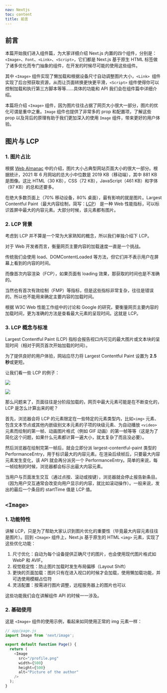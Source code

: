 ```yaml
---
nav: Nextjs
toc: content
title: 前言
---
```


## 前言

本篇开始我们进入组件篇，为大家详细介绍 Next.js 内置的四个组件，分别是：`<Image>`、`Font`、`<Link>`、`<Script>`，它们都是 Next.js 基于原生 HTML 标签做了诸多优化而专门抽象的组件，在开发的时候尽可能的使用这些组件。

其中 `<Image>` 组件实现了懒加载和根据设备尺寸自动调整图片大小，`<Link> `组件实现了后台预获取资源，从而让页面转换更快更平滑，`<Script>` 组件使得你可以控制加载和执行第三方脚本等等……具体的功能和 API 我们会在组件篇中详细介绍。

本篇将介绍 `<Image>` 组件，因为图片往往占据了网页大小很大一部分，图片的优化可谓是重中之重。`Image` 组件也提供了非常多的 prop 和配置项，了解这些 prop 以及背后的原理有助于我们更加深入的使用 `Image` 组件，带来更好的用户体验。

## 图片与 LCP

### 1. 图片占比

根据 [Web Almanac](https://almanac.httparchive.org/en/2022/media) 中的介绍，图片大小占典型网站页面大小的很大一部分。根据统计，2021 年 6 月网站的总大小中位数是 2019 KB（移动端），其中 881 KB 是图像。这比 HTML（30 KB），CSS（72 KB），JavaScript（461 KB）和字体（97 KB）的总和还要多。

在绝大多数页面上（70% 移动设备，80% 桌面），最有影响的就是图片。Largest Contentful Paint（最大内容绘制，简写：[LCP](https://web.dev/articles/lcp?hl=zh-cn)） 是一种 Web 性能指标，可以标识首屏中最大的内容元素。大部分时候，该元素都有图片。

### 2. LCP 背景

考虑到 LCP 并不算是一个常为大家熟知的概念，所以我们单独介绍下 LCP。

对于 Web 开发者而言，衡量网页主要内容的加载速度一直是一个挑战。

传统我们会使用 load、DOMContentLoaded 等方法，但它们并不表示用户在屏幕上看到的内容的时间。

而像首次内容渲染（FCP），如果页面有 loading 效果，那获取的时间也是不准确的。

当然也有首次有效绘制（FMP）等指标，但是这些指标非常复杂，往往是错误的。所以也不能用来确定主要内容的加载时间。

根据 W3C Web 性能工作组中的讨论和 Google 的研究，要衡量网页主要内容的加载时间，更为准确的方法是查看最大元素的呈现时间。这就是 LCP。

### 3. LCP 概念与标准

Largest Contentful Paint (LCP) 指标会报告视口内可见的最大图片或文本块的呈现时间（相对于网页首次开始加载的时间）。

为了提供良好的用户体验，网站应尽力将 Largest Contentful Paint 设置为 **2.5 秒**或更短。

让我们看一些 LCP 的例子：

![](https://p3-juejin.byteimg.com/tos-cn-i-k3u1fbpfcp/cdad5f872000436386d02af3b2b22ab6~tplv-k3u1fbpfcp-jj-mark:0:0:0:0:q75.image#?w=1600&h=621&s=344333&e=png&b=faf4f4)

![](https://p3-juejin.byteimg.com/tos-cn-i-k3u1fbpfcp/d45d5ac94a014e66a4b791e61e2a41dc~tplv-k3u1fbpfcp-jj-mark:0:0:0:0:q75.image#?w=1600&h=621&s=397379&e=png&b=fbfbfb)

那么问题来了，页面往往是分阶段加载的，网页中最大元素可能是在不断变化的，LCP 是怎么计算出来的呢？

首先，浏览器会将 LCP 的元素限定在一些特定的元素类型内，比如`<img>` 元素、包含文本节点或其他内嵌级别文本元素的子项的块级元素、为自动播放 `<video>` 元素而绘制的第一帧、动画图片格式（例如 GIF 动画）的第一帧等等（这是为了简化这个问题，如果什么元素都计算一遍大小，就太复杂了而且没必要）。

然后浏览器在绘制完第一帧后，就会立即分派 largest-contentful-paint 类型的 PerformanceEntry，用于标识最大的内容元素。在渲染后续帧后，只要最大内容元素发生变化，该 API 就会再分派另一个 PerformanceEntry。简单的来说，每一帧绘制的时候，浏览器都会标示出最大内容元素。

当用户与页面发生交互（通过点按、滚动或按键），浏览器就会停止报告新条目。（因为用户交互通常会改变向用户显示的内容，就比如滚动操作）。一般来说，发出的最后一个条目的 startTime 值是 LCP 值。

## `<Image>`

### 1. 功能特性

讲解 LCP，只是为了帮助大家认识到图片优化的重要性（毕竟最大内容元素往往是图片）。回到 `<Image>` 组件上，Next.js 基于原生的 HTML `<img>` 元素，实现了这些优化功能：

1. 尺寸优化：自动为每个设备提供正确尺寸的图片，也会使用现代图片格式如 WebP 和 AVIF。
2. 视觉稳定性：防止图片加载时发生布局偏移（Layout Shift）
3. 更快的页面加载：图片只有在进入视口的时候才会加载，使用懒加载功能，并可选使用模糊占位符
4. 灵活配置：按需进行图片调整，远程服务器上的图片也可以

这些功能我们会在讲解组件 API 的时候一一涉及。

### 2. 基础使用

这是 `<Image>` 组件的使用示例，看起来如同使用正常的 img 元素一样：

```js
// app/page.js
import Image from 'next/image';

export default function Page() {
  return (
    <Image
      src="/profile.png"
      width={500}
      height={500}
      alt="Picture of the author"
    />
  );
}
```

<!-- ### 3. 支持的 props

`<Image>` 组件支持传入这些 props：

| **Prop**                                                                                          | **示例**                             | **类型**        | **是否必须** |
| ------------------------------------------------------------------------------------------------- | ------------------------------------ | --------------- | ------------ |
| [src](https://nextjs.org/docs/app/api-reference/components/image#src)                             | `src="/profile.png"`                 | String          | 是           |
| [width](https://nextjs.org/docs/app/api-reference/components/image#width)                         | `width={500}`                        | Integer (px)    | 是           |
| [height](https://nextjs.org/docs/app/api-reference/components/image#height)                       | `height={500}`                       | Integer (px)    | 是           |
| [alt](https://nextjs.org/docs/app/api-reference/components/image#alt)                             | `alt="Picture of the author"`        | String          | 是           |
| [loader](https://nextjs.org/docs/app/api-reference/components/image#loader)                       | `loader={imageLoader}`               | Function        | -            |
| [fill](https://nextjs.org/docs/app/api-reference/components/image#fill)                           | `fill={true}`                        | Boolean         | -            |
| [sizes](https://nextjs.org/docs/app/api-reference/components/image#sizes)                         | `sizes="(max-width: 768px) 100vw"`   | String          | -            |
| [quality](https://nextjs.org/docs/app/api-reference/components/image#quality)                     | `quality={80}`                       | Integer (1-100) | -            |
| [priority](https://nextjs.org/docs/app/api-reference/components/image#priority)                   | `priority={true}`                    | Boolean         | -            |
| [placeholder](https://nextjs.org/docs/app/api-reference/components/image#placeholder)             | `placeholder="blur"`                 | String          | -            |
| [style](https://nextjs.org/docs/app/api-reference/components/image#style)                         | `style={{objectFit: "contain"}}`     | Object          | -            |
| [onLoadingComplete](https://nextjs.org/docs/app/api-reference/components/image#onloadingcomplete) | `onLoadingComplete={img => done())}` | Function        | -            |
| [onLoad](https://nextjs.org/docs/app/api-reference/components/image#onload)                       | `onLoad={event => done())}`          | Function        | -            |
| [onError](https://nextjs.org/docs/app/api-reference/components/image#onerror)                     | `onError(event => fail()}`           | Function        | -            |
| [loading](https://nextjs.org/docs/app/api-reference/components/image#loading)                     | `loading="lazy"`                     | String          | -            |
| [blurDataURL](https://nextjs.org/docs/app/api-reference/components/image#blurdataurl)             | `blurDataURL="data:image/jpeg..."`   | String          | -            |

其中，`src`、`width` 、`height` 和 `alt` 是必须的，其他是可选的。让我们逐一讲解。

### 4. src-必须

src 支持传入一个静态导入图片文件，也支持传入一个路径字符串。

使用本地图片的时候，就可以采用静态导入图片文件的方式。通过 `import` 导入 `.jpg`、`.png` 或者 `.webp` 格式的文件。使用示例如下：

```js
// app/page.js
import Image from 'next/image';
import profilePic from './me.png';

export default function Page() {
  return (
    <Image
      src={profilePic}
      alt="Picture of the author"
      // width={500} automatically provided
      // height={500} automatically provided
      // blurDataURL="data:..." automatically provided
      // placeholder="blur" // Optional blur-up while loading
    />
  );
}
```

使用静态文件导入的方式，`width` 和 `height` 不需要传入，Next.js 会自动提供。

注意：动态的 `await import()` 或者 `require() `是不支持的。`import` 必须是静态的，才可以在构建的时候进行分析。

使用远程图片的时候，src 可以传入一个 URL 字符串。

由于 Next.js 在构建的时候无法获取远程文件，你需要手动提供 `width`、`height` 和可选的 `blurDataURL` props。

`width` 和 `heigth` 属性用于推断图像正确的宽高比（Aspect ratio，也称为纵横比）以及避免图片加载的时候发生布局偏移。但 `width` 和`height`并不决定图片最终的渲染尺寸，这也很好理解，因为你也可能设置拉伸模式等。

```js
// app/page.js
import Image from 'next/image';

export default function Page() {
  return (
    <Image
      src="https://s3.amazonaws.com/my-bucket/profile.png"
      alt="Picture of the author"
      width={500}
      height={500}
    />
  );
}
```

注意使用远程地址的时候，Next.js 要求在 `next.config.js`文件中定义支持的远程图片地址，这是为了防止一些恶意使用。配置方法如下：

```js
// next.config.js
module.exports = {
  images: {
    remotePatterns: [
      {
        protocol: 'https',
        hostname: 's3.amazonaws.com',
        port: '',
        pathname: '/my-bucket/**',
      },
    ],
  },
};
```

关于配置文件中的 `remotePatterns`，本篇后面我们会详细讲解。

### 5. width-必须

`width` 属性表示图片渲染的宽度，它以像素为单位，影响图片的显示大小。

该属性必须，除非是静态导入图片或者图片有 `fill` 属性。

### 6. height-必须

`height` 属性表示图片渲染的高度，它以像素为单位，影响图片的显示大小。

属性必须，除非是静态导入图片或者图片有 `fill` 属性。

### 7. alt

`alt` 属性用于描述图片，提供给屏幕阅读器和搜索引擎使用。如果图片被禁用或者加载图片时出现错误，它会作为降级的文本提示。

`alt` 属性应该使用在不改变页面含义的情况下替代图片的文本描述，不应该重复图片上方或下方标题中提供的信息。

如果图片纯粹是装饰或者不是给用户使用，那 `alt` 属性应该用一个空字符串表示（`alt=""`）。

### 8. loader

`loader` 表示解析图片地址的自定义函数。让我们看段示例代码：

```js
'use client';

import Image from 'next/image';

const imageLoader = ({ src, width, quality }) => {
  return `https://example.com/${src}?w=${width}&q=${quality || 75}`;
};

export default function Page() {
  return (
    <Image
      loader={imageLoader}
      src="me.png"
      alt="Picture of the author"
      width={500}
      height={500}
    />
  );
}
```

函数接受 `src`、`width`、`quality`作为参数，返回图片的 URL 字符串。

注意：由于 `loader` prop 传入的是一个函数，所以需要使用客户端组件，在这个例子中，顶部也是用的 `'use client'`。

每一个图片都添加一个 loader 非常麻烦，你也可以使用 `next.config.js` 中的 `loaderFile` 配置项来配置应用里的每个 `next/image` 实例，而无需传递 `loader` prop。这个配置项本篇后面会讲解。

### 9. fill

```js
fill={true} // {true} | {false}
```

`fill`表示是否将图片填充父元素。默认值为 `false`。当图片的 `width` 和 `height` 未知的时候很有用。

但是要注意：使用 `fill`，父元素必须指定为 `position: "relative"`或`position: "fixed"`或`position: "absolute"`。而 img 元素会默认自动指定为 `position: "absolute"`。

如果图片没有应用其他样式，图片会被拉伸以填充容器。

当然填充容器有很多方式，CSS 属性里的 `object-fit: "container"` 和 `object-fit: "cover"` 也都可以用来填充图像。

让我们简单看下区别：

```js
// app/page.js
import Image from 'next/image';
import profilePic from './image.png';

export default function Page() {
  return (
    <div
      style={{
        width: '200px',
        height: '200px',
        backgroundColor: '#ccc',
        position: 'relative',
      }}
    >
      <Image src={profilePic} alt="Picture of the author" />
    </div>
  );
}
```

正常显示如下：

![](https://p3-juejin.byteimg.com/tos-cn-i-k3u1fbpfcp/ea029d04ff6748d297390b2d5a4fbcc9~tplv-k3u1fbpfcp-jj-mark:0:0:0:0:q75.image#?w=856&h=642&s=500317&e=png&b=2d2a27)

如果添加 fill 属性后：

```js
<Image src={profilePic} alt="Picture of the author" fill={true} />
```

效果如下，图片会被拉伸以适应容器：

![](https://p3-juejin.byteimg.com/tos-cn-i-k3u1fbpfcp/23133468308c414d8b153bd6689a8495~tplv-k3u1fbpfcp-jj-mark:0:0:0:0:q75.image#?w=578&h=538&s=265329&e=png&b=302d2b)

如果使用 `object-fit: "contain"`：

```js
<Image
  src={profilePic}
  alt="Picture of the author"
  fill={true}
  style={{ objectFit: 'contain' }}
/>
```

效果如下，图片在保持其宽高比的同时填充元素的整个内容框：

![](https://p3-juejin.byteimg.com/tos-cn-i-k3u1fbpfcp/3b375639f2e14d59923b2cd89440bd6f~tplv-k3u1fbpfcp-jj-mark:0:0:0:0:q75.image#?w=562&h=518&s=174623&e=png&b=ebebeb)
如果使用 `object-fit: "cover"`：

```js
<Image
  src={profilePic}
  alt="Picture of the author"
  fill={true}
  style={{ objectFit: 'cover' }}
/>
```

效果如下，图片在保持其宽高比的同时填充元素的整个内容框。如果对象的宽高比与内容框不相匹配，该对象将被剪裁以适应内容框：

![](https://p3-juejin.byteimg.com/tos-cn-i-k3u1fbpfcp/2e02b46bc02941b6b9cf78e584e0578e~tplv-k3u1fbpfcp-jj-mark:0:0:0:0:q75.image#?w=624&h=532&s=232733&e=png&b=282523)

### 10. sizes

HTML 5.1 新增加了 img 元素的 `srcset`、`sizes` 属性，用于设置响应式图像。

当我们需要不同的设备展示不同的图片的时候，就需要用到 `srcset`。这里具体又分为两种情况，一种是图片是相同的尺寸，但是不同的分辨率对应不同的图片，即高分辨率下对应高倍图。一种是相同的图片内容，但依据设备显示的更大或者更小。这分别对应着 srcset 的两种语法。

先说第一种，根据分辨率不同展示不同的图片，使用示例如下：

```js
<img
  srcset="elva-fairy-320w.jpg, elva-fairy-480w.jpg 1.5x, elva-fairy-640w.jpg 2x"
  src="elva-fairy-640w.jpg"
  alt="Elva dressed as a fairy"
/>
```

效果如下：

![](https://p3-juejin.byteimg.com/tos-cn-i-k3u1fbpfcp/a316177c7f664b9ab520736e62d054d2~tplv-k3u1fbpfcp-jj-mark:0:0:0:0:q75.image#?w=480&h=425&s=130728&e=png&a=1&b=f4f1f0)

srcset 是由逗号分隔的一个或多个字符串组成，每段字符串由以下组成：

1. 指向图像的 URL
2. 一个空格（可选）
3. 一个像素密度描述符（一个正浮点数，后面紧跟 x 符号）

如果我们给图片应用一个 CSS 样式：

```css
img {
  width: 320px;
}
```

它的宽度在屏幕上就是 320 像素（CSS 像素）。浏览器会计算出正在显示的显示器的分辨率，然后显示 srcset 引用的最适合的图片。如果是普通的分辨率，一个设备像素表示一个 CSS 像素，那就会加载 `elva-fairy-320w.jpg`，它的大小是 39KB，如果设备是高像素，用两个或者更多的设备像素表示一个 CSS 像素，那就会加载 `elva-fairy-640w.jpg`，它的大小是 93KB。

再说第二种情况，相同的图片内容，但依据设备显示的更大或者更小。使用示例代码如下：

```js
<img
  srcset="elva-fairy-small.jpg 480w, elva-fairy-large.jpg 800w"
  src="elva-fairy-large.jpg"
  alt="Elva dressed as a fairy"
/>
```

srcset 的语法与刚才略有不同，它定义了浏览器可选择的图片设置以及每个图片的大小。分析它的语法，依然是由逗号分隔的一个或多个字符串组成，每段字符串由以下部分组成：

1. 指向图像的 URL
2. 一个空格
3. 图片的固有宽度（以像素为单位）。注意，这里使用宽度描述符 w，而非 px。但一个 w 对应 1 个像素。图片的固有宽度是指它的真实大小。

此时我们就告诉了浏览器，这张图片有两种备选图片可以显示，一张是 `elva-fairy-small.jpg`，这张图片的宽度是 480px，一张是 `elva-fairy-large.jpg`，它的宽度是 800px。

那浏览器怎么知道用哪张图片呢？比如当前设备视口宽度是 640px，是选择 480px 的图片还是选择 800px 的图片呢？

为了帮助浏览器判断，你就需要写 sizes 属性。sizes 属性就是一组媒体查询条件，告诉浏览器，什么样的条件使用什么样的图片。一个使用示例如下：

```js
<img
  srcset="elva-fairy-small.jpg 480w, elva-fairy-large.jpg 800w"
  sizes="(max-width: 600px) 480px,
         800px"
  src="elva-fairy-large.jpg"
  alt="Elva dressed as a fairy"
/>
```

sizes 也是由逗号分隔的一个或多个字符串组成，每段字符串由以下组成：

1. 一个媒体条件，例子中为 `(max-width:600px)`，它表示当视口的宽度小于等于 600px 时
2. 一个空格
3. 当媒体条件为真时，图片将填充的宽度，这个宽度可以是固定值，比如这个例子中的 480px，也可以是一个相对于视口的宽度（如 50vw），但不能是百分比。如果没有媒体条件，表示是默认生效。当浏览器成功匹配第一个媒体条件的时候，剩下所有的条件都会被忽略。所以顺序很重要。

有了这些属性后，浏览器会：

1. 检查设备宽度
2. 检查 sizes 列表中哪个媒体条件是第一个为真
3. 查看给予该媒体查询的槽大小
4. 加载 srcset 列表中引用的最接近所选的槽大小的图像

比如在这个例子中，如果浏览器的视口是 480px，那么 sizes 中的第一个条件 (max-width: 600px) 就为真，所以选择 480px 大小，因为 480px 与固有宽度 480w 最接近，所以加载 elva-fairy-small.jpg。通过这种方式就可以实现移动端加载小图片，从而加快移动端的加载速度。

讲完 img 元素的 `srcset` 和 `sizes` 属性，回到 `<Image>` 组件上，使用 Next.js，你并不需要设置 `srcset`，Next.js 会自动为你生成。设置 sizes 属性会影响生成的 `srcset` 的值。

如果你不设置组件的 sizes 属性，Next.js 会用 1x、2x 这种像素密度描述符，而如果你设置了 sizes 属性，Next.js 会用 640w、750w 这种固有宽度描述符。

设置前：

![](https://p3-juejin.byteimg.com/tos-cn-i-k3u1fbpfcp/9ca8290c0b4849e6a4c936c1398140c9~tplv-k3u1fbpfcp-jj-mark:0:0:0:0:q75.image#?w=1182&h=124&s=69379&e=png&b=282828)

设置后：

![](https://p3-juejin.byteimg.com/tos-cn-i-k3u1fbpfcp/031333cd47564ad399e819642ae912f7~tplv-k3u1fbpfcp-jj-mark:0:0:0:0:q75.image#?w=1178&h=436&s=253485&e=png&b=282828)

### 11. quality

表示优化图片的质量，值为 1 到 100 之间的整数，100 表示最好的品质，也是最大的文件大小。默认是 75。

```js
quality={75} // {number 1-100}
```

### 12. priority

表示图片加载优先级，布尔类型，默认值为 false。当值为 true 时表示高优先级并预加载。使用 `priority` 的图片会自动禁用懒加载。

```js
priority={false} // {false} | {true}
```

使用该属性有两个建议：

1. 在首屏可见的图片上使用
2. 在 LCP 图片元素上使用，考虑到不同的视口宽度可能有不同的 LCP 图片，可以设置多个

运行 `next dev` 的时候，如果 LCP 元素是一个图片，但没有设置 priority 属性，控制台里会有警告：

![](https://p3-juejin.byteimg.com/tos-cn-i-k3u1fbpfcp/d5a914226438476ca76d26e481b6a6c8~tplv-k3u1fbpfcp-jj-mark:0:0:0:0:q75.image#?w=1398&h=104&s=54212&e=png&b=3f3a2e)

使用示例代码：

```js
// app/page.js
import Image from 'next/image';
import profilePic from '../public/me.png';

export default function Page() {
  return <Image src={profilePic} alt="Picture of the author" priority />;
}
```

### 13. placeholder

表示加载图片时的占位符。可选值为 `blur`、`empty`、 `data:image/... `，默认值是 `empty`。

```js
placeholder = 'empty'; // "empty" | "blur" | "data:image/..."
```

当值为 `empty` 的时候，加载不会有占位符，只有空白区域。

当值为 `data:image/...`的时候，使用 [Data URL](https://developer.mozilla.org/zh-CN/docs/Web/HTTP/Basics_of_HTTP/Data_URLs) 作为图片加载时的占位图片。Data URL，即前缀为 `data:` 协议的 URL，允许内容创建者向文档中嵌入小文件。比如 base64 图片就是 Data URL。

当值为`blur`的时候，`blurDataURL`属性的值会被用于作为占位符图片。如果图片是静态导入的，并且导入的图片为 `.jpg`、`.png`、`.webp`或 `.avif` ，blurDataURL 会自动生成，但动态图片除外。如果是动态图片，必须提供 `blurDataURL`属性。

这是一个默认的 [blur 效果演示](https://image-component.nextjs.gallery/placeholder)：

![](https://p3-juejin.byteimg.com/tos-cn-i-k3u1fbpfcp/74b6fe2095ec48e8ba8748518f50ee4b~tplv-k3u1fbpfcp-jj-mark:0:0:0:0:q75.image#?w=803&h=575&s=123548&e=gif&f=6&b=66868d)

### 14. blurDataURL

只有当你设置了 `placeholder="blur"`，该属性值才会生效。

必须是 base64 编码的图片。图片会被放大并模糊，建议使用一个非常小的图片（10px 或者更小）。

可以借助 blurDataURI 实现这种[色彩效果](https://image-component.nextjs.gallery/placeholder)：

![](https://p3-juejin.byteimg.com/tos-cn-i-k3u1fbpfcp/2aa039c8c7034d3b9a38a67de8c28126~tplv-k3u1fbpfcp-jj-mark:0:0:0:0:q75.image#?w=750&h=1020&s=326943&e=gif&f=8&b=e4b23f)

可以借助 [https://png-pixel.com/](https://png-pixel.com/) 快速获得一个纯色图片的 Data URL。

### 15. style

设置图片的样式

```js
// components/ProfileImage.js
const imageStyle = {
  borderRadius: '50%',
  border: '1px solid #fff',
};

export default function ProfileImage() {
  return <Image src="..." style={imageStyle} />;
}
```

当你使用 style 修改了图片宽度的时候，注意设置 `height` 为 `auto` 以保持宽高比，否则图片会被扭曲。这是因为 Next.js 会自动为图片添加 `width` 和 `height` 属性，通过 style 样式只修改宽度，加上原本添加的 `height` 属性，就会导致图片变形。

### 16. onLoadingComplete

```js
'use client'

<Image onLoadingComplete={(img) => console.log(img.naturalWidth)} />
```

当图片加载完毕的时候，会执行该回调函数，同时占位符图片会被删除。回调函数调用的时候会传入一个参数，该参数是对底层 <img> 元素的引用。

注意：因为组件接收一个函数作为参数，需要使用客户端组件。

### 17. onLoad

```js
'use client'

<Image onLoad={(e) => console.log(e.target.naturalWidth)} />
```

同样是图片加载完的时候执行，该回调函数可能会在占位符被删除以及图片被完全解码前执行。所以如果你想等到图片完全加载完毕，使用 onLoadingComplete。

注意：因为组件接收一个函数作为参数，需要使用客户端组件。

### 18. onError

```js
'use client'

<Image onError={(e) => console.error(e.target.id)} />
```

图片加载失败时执行的回调函数。

注意：因为组件接收一个函数作为参数，需要使用客户端组件。

### 19. loading

```js
loading = 'lazy'; // {lazy} | {eager}
```

设置图片的加载行为，默认值为 `lazy`。

当值为 `lazy` 的时候，图片会延迟加载，直到图片接近视口。

当值为 `eager` 的时候，图片会被立即加载。

使用 `eager` 通常会损害性能。Next.js 推荐使用 `priority` 属性代替。

### 20. unoptimized

取消优化。当值为 `true` 的时候，使用源图片，不会更改质量、大小、格式。默认值是 `false`。示例如下：

```js
import Image from 'next/image';

const UnoptimizedImage = (props) => {
  return <Image {...props} unoptimized />;
};
```

从 Next.js 12.3.0 起，可以通过 `next.config.js` 设置所有的图片取消优化：

```js
// next.config.js
module.exports = {
  images: {
    unoptimized: true,
  },
};
```

### 21. 其他 props

其他传给 `<Image />` 组件的属性都会传给底层的 img 元素。但以下属性除外：

1. `srcSet`，Next.js 会自动生成，如果你想更改，使用配置项里的 deviceSizes，下一节会讲到。
2. `decoding`，它的值总是 `"async"`

## 配置选项

除了通过 props，你也可以在 `next.config.js` 中配置图片组件。

### 1. remotePatterns

为保护应用远离恶意用户，当使用外部图片的时候需要配置 `remotePatterns`：

```js
// next.config.js
module.exports = {
  images: {
    remotePatterns: [
      {
        protocol: 'https',
        hostname: 'example.com',
        port: '',
        pathname: '/account123/**',
      },
    ],
  },
};
```

这个示例的意思是，`next/image` 的 `src` 属性的值必须是以 `https://example.com/account123/` 为开头。其他的协议、主机名、端口或者不匹配的路径都会返回 400 错误。

这是另外一个例子，在此例子中使用了通配符：

```js
// next.config.js
module.exports = {
  images: {
    remotePatterns: [
      {
        protocol: 'https',
        hostname: '**.example.com',
      },
    ],
  },
};
```

这个示例的意思是，`next/image` 的 `src` 属性的值必须是以 `https://xxx.example.com`、`https://xxx.xxx.example.com`、`https://xxx.xxx.xxx.example.com`……开头。

`pathname` 和 `hostname` 都可以使用通配符，其中：

1. `*` 表示匹配单个路由段或者子域
2. `**` 表示匹配任意数量的路由段或者子域。

注意 `**` 语法在模式的中间是不起作用的。

### 2. domains

自 Next.js 14 起因为使用了更为严格的 `remotePatterns` 而废弃。仅当所有的内容都来自你所能控制的域的时候你再使用。

与 `remotePatterns` 类似，`domains` 配置项提供了一个用于外部图片的 hostname 列表：

```js
// next.config.js
module.exports = {
  images: {
    domains: ['assets.acme.com'],
  },
};
```

但是注意 `domains` 不支持通配符，并且无法限制协议、端口或者路径名。所以更建议使用 `remotePatterns`。

### 3. loaderFile

如果你不希望使用 Next.js 内置的图片优化 API，那你可以自己配置，使用 `next.config.js` 的 `loaderFile` 配置项：

```js
// next.config.js
module.exports = {
  images: {
    loader: 'custom',
    loaderFile: './my/image/loader.js',
  },
};
```

`loaderFile` 必须指向相对于 Next.js 应用根目录的文件。该文件必须导出一个默认函数，该函数返回一个字符串。举个例子：

```js
'use client';

export default function myImageLoader({ src, width, quality }) {
  return `https://example.com/${src}?w=${width}&q=${quality || 75}`;
}
```

这会应用到所有的 `next/image` 的实例，如果你要修改个别图片，使用 `loader` prop。

### 4. deviceSizes

如果你知道用户的设备宽度，那你可以使用 `next.config.js`的 `deviceSizes`来声明一系列的设备宽度断点。当 `next/image` 组件使用 `sizes` prop 的时候，这些宽度会被用来推断正确加载的图片。

如果没有配置，默认值是：

```js
// next.config.js
module.exports = {
  images: {
    deviceSizes: [640, 750, 828, 1080, 1200, 1920, 2048, 3840],
  },
};
```

### 5. imageSizes

你可以使用 `next.config.js` 的 `imageSize` 属性声明一系列的图片宽度。

如果没有配置，默认值是：

```js
// next.config.js
module.exports = {
  images: {
    imageSizes: [16, 32, 48, 64, 96, 128, 256, 384],
  },
};
```

`imageSize` 和 `deviceSizes` 会影响图片生成最终的 `srcset` 尺寸：

![](https://p3-juejin.byteimg.com/tos-cn-i-k3u1fbpfcp/186de6c29889461b9d4e2a0b6697481b~tplv-k3u1fbpfcp-jj-mark:0:0:0:0:q75.image#?w=1178&h=436&s=253485&e=png&b=282828)

那么问题来了，都是用来生成最终的 `srcset`，直接用一个数组不就好了吗？为什么非要用两个数组？

你可以这样理解，`deviceSizes` 用来处理大图片，`imageSizes` 用来处理小图片，而且 `imageSizes` 只会在图片使用了 `sizes` prop 的时候生效，比如当你这样写：

```js
import Image from 'next/image';
import profilePic from './image.png';

export default function Page() {
  return (
    <Image
      src={profilePic}
      sizes="(max-width: 600px) 160px,
      320px"
      alt="Picture of the author"
    />
  );
}
```

对应生成的 `srcset` 就包含了 deviceSizes 和 imageSizes 的所有尺寸：

![](https://p3-juejin.byteimg.com/tos-cn-i-k3u1fbpfcp/7e64c0676e9f4c7ab906f3cdf31fab8f~tplv-k3u1fbpfcp-jj-mark:0:0:0:0:q75.image#?w=1076&h=606&s=333340&e=png&b=282828)

当你使用了 `sizes` prop 的时候，说明图片的宽度是小于全屏宽度的。`imagesSizes` 的中的所有值应该都小于 `deviceSizes` 中的最小值。

### 6. formats

Next.js 默认的图片优化 API 会自动通过请求中的 Accept 请求头检测浏览器支持的图片格式。

![](https://p3-juejin.byteimg.com/tos-cn-i-k3u1fbpfcp/a1a458a9d4fb4ae6a2bb54db2ecd4766~tplv-k3u1fbpfcp-jj-mark:0:0:0:0:q75.image#?w=980&h=146&s=29237&e=png&b=292929)

如果 `Accept` 匹配多个配置的格式，数组中的第一个会被首先使用。因此，数组的顺序很重要，如果没有匹配到，或者源图片为动图，图片优化 API 会自动回退到原本的图片格式。

如果没有配置，默认值是：

```js
// next.config.js
module.exports = {
  images: {
    formats: ['image/webp'],
  },
};
```

你可以使用下面的配置开启 AVIF 格式支持：

```js
// next.config.js
module.exports = {
  images: {
    formats: ['image/avif', 'image/webp'],
  },
};
```

### 7. minimumCacheTTL

图片会根据请求动态优化并存储在 `<distDir>/cache/images`目录。优化后的图像文件会被用于后续请求，直到缓存过期。当匹配到过期的文件时，过期图片会立刻失效，同时图片会在后台重新优化并使用新的失效日期储存在缓存中。

通过读取响应头中的 `x-nextjs-cache`标头确定图片的缓存状态：

- `MISS`：路径不在缓存中
- `STALE` ：路径缓存了但是超出了重新验证时间，它会在后台被更新
- `HIT` ：路径在缓存中，且未超过重新验证时间

过期时间可以通过两种方式定义：

一种是通过 `minimumCacheTTL`配置项，一种通过 `Cache-Control`标头，具体而言，使用`Cache-Control`标头的 `max-age` 字段。如果 `s-maxage`和 `max-age`都有，`s-maxage`优先。

两种方法如果同时设置，以较大者为准。

`minimumCacheTTL` 配置项用来设置缓存优化图片的过期时间，它以秒为单位。使用示例如下：

```js
// next.config.js
module.exports = {
  images: {
    minimumCacheTTL: 60,
  },
};
```

如果你需要更改每张图片的缓存行为，你可以通过 [headers](https://nextjs.org/docs/app/api-reference/next-config-js/headers) 配置图片资源的 `Cache-Control`标头。

大部分时候，建议使用静态图片导入，它会自动对文件内容进行哈希处理，并使用 `immutable` 的 `Cache-Control` 标头。

目前还没有重新验证缓存的机制，所以最好将 `minimumCacheTTL` 的值设低一点、否则你可能需要手动修改 `src` prop 或者删除 `<distDir>/cache/images`以更新缓存。

### 8. disableStaticImages

如果图片静态导入功能跟其他插件发生冲突，你希望禁用此功能：

```js
// next.config.js
module.exports = {
  images: {
    disableStaticImages: true,
  },
};
```

### 9. dangerouslyAllowSVG

默认 loader 不会优化 SVG 图片。首先，SVG 是一种矢量格式，这意味着它可以无损地调整大小。其次，SVG 具有许多与 HTML/CSS 相同的功能，如果没有适当的内容安全策略，这些功能可能会导致漏洞。

如果你需要使用默认的图像优化 API 来提供 SVG 图像，设置 `next.config.js`的 `dangerouslyAllowSVG`值：

```js
// next.config.js
module.exports = {
  images: {
    dangerouslyAllowSVG: true,
    contentDispositionType: 'attachment',
    contentSecurityPolicy: "default-src 'self'; script-src 'none'; sandbox;",
  },
};
```

Next.js 强烈推荐设置 `contentDispositionType` 强制浏览器下载图片，以及 `contentSecurityPolicy`阻止执行图片中嵌入的脚本。

## 动画图像

默认 loader 将自动跳过动态图片的优化并按原样展示。

Next.js 会自动检测动态图片，支持 GIF、APNG 和 WebP 格式。对于特定的动态图片，如果你想显式声明跳过，使用 `unoptimized` 属性（这样就省得 Next.js 检测判断了）。

## 响应式图片

图片默认生成的 `srcset` 包括 `1x`、`2x` 图片，这是为了支持不同的设备像素比。不过有的时候，你希望渲染响应式图片，自动适配视口，这个时候，你就需要设置 `sizes` 以及 `style`（或者 `className`）。下面这些方式都可以用来渲染响应式图片：

### 1. 使用静态导入的响应式图片

如果源图片不是动态的，你可以通过静态导入创建一个响应式图片：

```js
// components/author.js
import Image from 'next/image';
import me from '../photos/me.jpg';

export default function Author() {
  return (
    <Image
      src={me}
      alt="Picture of the author"
      sizes="100vw"
      style={{
        width: '100%',
        height: 'auto',
      }}
    />
  );
}
```

### 2. 保持宽高比的响应式图片

如果源图片是动态或者远程 URL，你需要提供 `width` 和 `height` 来设置正确的响应式图片宽高比。

```js
// components/page.js
import Image from 'next/image';

export default function Page({ photoUrl }) {
  return (
    <Image
      src={photoUrl}
      alt="Picture of the author"
      sizes="100vw"
      style={{
        width: '100%',
        height: 'auto',
      }}
      width={500}
      height={300}
    />
  );
}
```

### 3. 使用 fill 属性的响应式图片

如果你不知道图片宽高比，那可以考虑使用 `fill` 属性，注意设置父元素为 `postion:relative` 当然不用这种方式。也可以使用 `object-fit` ，具体看你想要什么样的效果：

```js
// app/page.js
import Image from 'next/image';

export default function Page({ photoUrl }) {
  return (
    <div style={{ position: 'relative', width: '500px', height: '300px' }}>
      <Image
        src={photoUrl}
        alt="Picture of the author"
        sizes="500px"
        fill
        style={{
          objectFit: 'contain',
        }}
      />
    </div>
  );
}
```

### 4. 搭配 grid 实现

![](https://p3-juejin.byteimg.com/tos-cn-i-k3u1fbpfcp/e6e595921c0a46468e0ad8f18decc19f~tplv-k3u1fbpfcp-jj-mark:0:0:0:0:q75.image#?w=1600&h=592&s=256302&e=png&b=1a1a1a)

```js
import Image from 'next/image';
import mountains from '../public/mountains.jpg';

export default function Fill() {
  return (
    <div
      style={{
        display: 'grid',
        gridGap: '8px',
        gridTemplateColumns: 'repeat(auto-fit, minmax(400px, auto))',
      }}
    >
      <div style={{ position: 'relative', height: '400px' }}>
        <Image
          alt="Mountains"
          src={mountains}
          fill
          sizes="(min-width: 808px) 50vw, 100vw"
          style={{
            objectFit: 'cover', // cover, contain, none
          }}
        />
      </div>
      {/* And more images in the grid... */}
    </div>
  );
}
```

## 主题判断

如果你希望实现浅色和深色模式下显示不同的图片，你可以创建一个新组件包含两个 `<Image>` 组件，然后通过 CSS 媒体查询显示正确的那一个：

```css
// omponents/theme-image.module.css
.imgDark {
  display: none;
}

@media (prefers-color-scheme: dark) {
  .imgLight {
    display: none;
  }
  .imgDark {
    display: unset;
  }
}
```

```js
// components/theme-image.tsx
import styles from './theme-image.module.css';
import Image from 'next/image';

const ThemeImage = (props) => {
  const { srcLight, srcDark, ...rest } = props;

  return (
    <>
      <Image {...rest} src={srcLight} className={styles.imgLight} />
      <Image {...rest} src={srcDark} className={styles.imgDark} />
    </>
  );
};
```

## 累计布局偏移

在使用 Next.js 图片组件的时候，你会发现，Next.js 要求必须有 width 和 height 属性，哪怕使用静态导入图片的方式，也只是不用自己手写这两个属性而已，Next.js 依然会为你自动添加 width 和 height，之所以这样做，就是为了防止发生布局偏移。所谓布局偏移，顾名思义，原本内容的位置突然发生偏移，多出现在加载的时候。导致布局偏移的原因有很多，图片没有尺寸是常见的一个原因，让我们看个演示视频：

![10TEOBGBqZm1SEXE7KiC.gif](https://p3-juejin.byteimg.com/tos-cn-i-k3u1fbpfcp/84c33fdc9221466284dc5507a3573638~tplv-k3u1fbpfcp-jj-mark:0:0:0:0:q75.image#?w=1920&h=1080&s=578501&e=gif&f=238&b=fdfcff)

这就是没有设置图片尺寸导致的布局偏移，如果设置尺寸呢：

![38UiHViz44OWqlKFe1VC.gif](https://p3-juejin.byteimg.com/tos-cn-i-k3u1fbpfcp/37363353c8254f8c8f85010e5d9e9211~tplv-k3u1fbpfcp-jj-mark:0:0:0:0:q75.image#?w=1920&h=1080&s=782430&e=gif&f=187&b=fdfcff)

你会发现图片在加载的时候，浏览器为图片预留了位置。

不要小瞧布局偏移，为此专门有累计布局偏移（Cumulative Layout Shift，简称 CLS）这个 Web 性能衡量指标。这可是 Google 三大[核心网页指标](https://web.dev/articles/vitals?hl=zh-cn#core_web_vitals)之一。累计布局偏移会统计视口中可见内容的移动量以及移动的距离，综合算出一个得分。

`next/image` 的设计就是为了防止发生布局偏移，所以如果要调整图片大小，应该使用下面三种方式之一：

1. 自动静态导入
2. 显示声明 `width` 和 `height` 属性
3. 隐式声明，通过使用 fill 让图片填充父元素

## 参考链接

1. [https://www.youtube.com/watch?v=IU_qq_c_lKA&feature=youtu.be](https://www.youtube.com/watch?v=IU_qq_c_lKA&feature=youtu.be)
2. [https://web.dev/articles/lcp?hl=zh-cn](https://web.dev/articles/lcp?hl=zh-cn)
3. [Media | 2022 | The Web Almanac by HTTP Archive](https://almanac.httparchive.org/en/2022/media)
4. [How to use the Next.js Image Component Effectively](https://www.zachgollwitzer.com/posts/nextjs-image-component-tutorial#option-3-probe-your-remote-images-for-their-size)
5. [https://web.dev/articles/optimize-cls#images-without-dimensions](https://web.dev/articles/optimize-cls#images-without-dimensions)
6. [Optimizing: Images](https://nextjs.org/docs/app/building-your-application/optimizing/images#image-sizing)
7. [Components: <Image>](https://nextjs.org/docs/app/api-reference/components/image#minimumcachettl) -->
